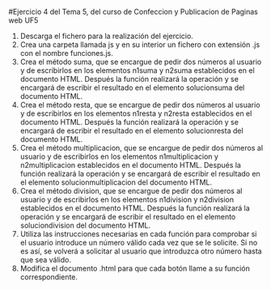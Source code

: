 #Ejercicio 4 del Tema 5, del curso de Confeccion y Publicacion de Paginas web UF5
1. Descarga el fichero para la realización del ejercicio.
2. Crea una carpeta llamada js y en su interior un fichero con extensión .js con el nombre funciones.js.
3. Crea el método suma, que se encargue de pedir dos números al usuario y de escribirlos en los elementos n1suma y
n2suma establecidos en el documento HTML. Después la función realizará la operación y se encargará de escribir el
resultado en el elemento solucionsuma del documento HTML.
4. Crea el método resta, que se encargue de pedir dos números al usuario y de escribirlos en los elementos n1resta y
n2resta establecidos en el documento HTML. Después la función realizará la operación y se encargará de escribir el
resultado en el elemento solucionresta del documento HTML.
5. Crea el método multiplicacion, que se encargue de pedir dos números al usuario y de escribirlos en los elementos
n1multiplicacion y n2multiplicacion establecidos en el documento HTML. Después la función realizará la operación y se
encargará de escribir el resultado en el elemento solucionmultiplicacion del documento HTML.
6. Crea el método division, que se encargue de pedir dos números al usuario y de escribirlos en los elementos n1division y
n2division establecidos en el documento HTML. Después la función realizará la operación y se encargará de escribir el
resultado en el elemento soluciondivision del documento HTML.
7. Utiliza las instrucciones necesarias en cada función para comprobar si el usuario introduce un número válido cada vez que
se le solicite. Si no es así, se volverá a solicitar al usuario que introduzca otro número hasta que sea válido.
8. Modifica el documento .html para que cada botón llame a su función correspondiente.